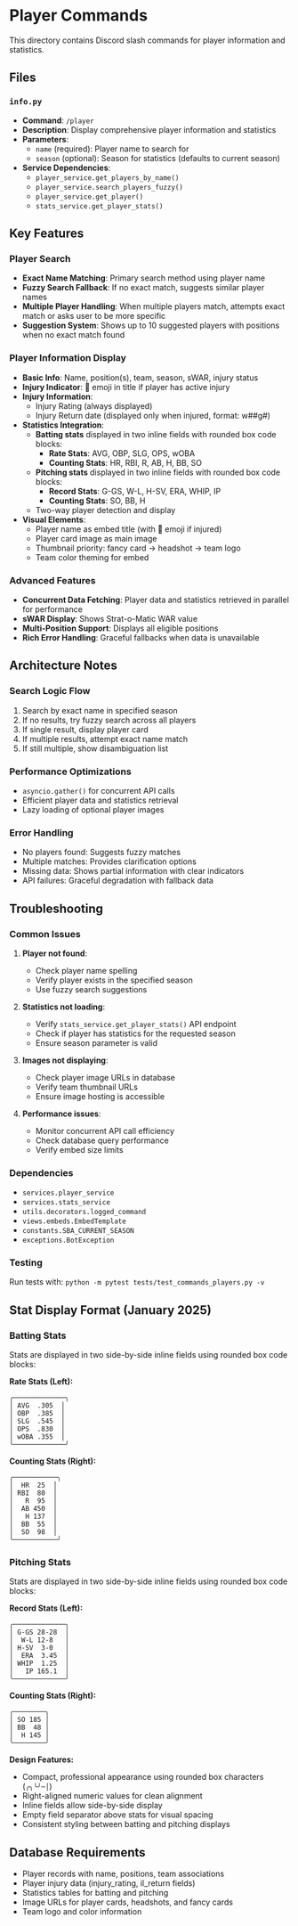 # Player Commands

This directory contains Discord slash commands for player information and statistics.

## Files

### `info.py`
- **Command**: `/player`
- **Description**: Display comprehensive player information and statistics
- **Parameters**:
  - `name` (required): Player name to search for
  - `season` (optional): Season for statistics (defaults to current season)
- **Service Dependencies**:
  - `player_service.get_players_by_name()`
  - `player_service.search_players_fuzzy()`
  - `player_service.get_player()`
  - `stats_service.get_player_stats()`

## Key Features

### Player Search
- **Exact Name Matching**: Primary search method using player name
- **Fuzzy Search Fallback**: If no exact match, suggests similar player names
- **Multiple Player Handling**: When multiple players match, attempts exact match or asks user to be more specific
- **Suggestion System**: Shows up to 10 suggested players with positions when no exact match found

### Player Information Display
- **Basic Info**: Name, position(s), team, season, sWAR, injury status
- **Injury Indicator**: 🤕 emoji in title if player has active injury
- **Injury Information**:
  - Injury Rating (always displayed)
  - Injury Return date (displayed only when injured, format: w##g#)
- **Statistics Integration**:
  - **Batting stats** displayed in two inline fields with rounded box code blocks:
    - **Rate Stats**: AVG, OBP, SLG, OPS, wOBA
    - **Counting Stats**: HR, RBI, R, AB, H, BB, SO
  - **Pitching stats** displayed in two inline fields with rounded box code blocks:
    - **Record Stats**: G-GS, W-L, H-SV, ERA, WHIP, IP
    - **Counting Stats**: SO, BB, H
  - Two-way player detection and display
- **Visual Elements**:
  - Player name as embed title (with 🤕 emoji if injured)
  - Player card image as main image
  - Thumbnail priority: fancy card → headshot → team logo
  - Team color theming for embed

### Advanced Features
- **Concurrent Data Fetching**: Player data and statistics retrieved in parallel for performance
- **sWAR Display**: Shows Strat-o-Matic WAR value
- **Multi-Position Support**: Displays all eligible positions
- **Rich Error Handling**: Graceful fallbacks when data is unavailable

## Architecture Notes

### Search Logic Flow
1. Search by exact name in specified season
2. If no results, try fuzzy search across all players
3. If single result, display player card
4. If multiple results, attempt exact name match
5. If still multiple, show disambiguation list

### Performance Optimizations
- `asyncio.gather()` for concurrent API calls
- Efficient player data and statistics retrieval
- Lazy loading of optional player images

### Error Handling
- No players found: Suggests fuzzy matches
- Multiple matches: Provides clarification options
- Missing data: Shows partial information with clear indicators
- API failures: Graceful degradation with fallback data

## Troubleshooting

### Common Issues

1. **Player not found**:
   - Check player name spelling
   - Verify player exists in the specified season
   - Use fuzzy search suggestions

2. **Statistics not loading**:
   - Verify `stats_service.get_player_stats()` API endpoint
   - Check if player has statistics for the requested season
   - Ensure season parameter is valid

3. **Images not displaying**:
   - Check player image URLs in database
   - Verify team thumbnail URLs
   - Ensure image hosting is accessible

4. **Performance issues**:
   - Monitor concurrent API call efficiency
   - Check database query performance
   - Verify embed size limits

### Dependencies
- `services.player_service`
- `services.stats_service`
- `utils.decorators.logged_command`
- `views.embeds.EmbedTemplate`
- `constants.SBA_CURRENT_SEASON`
- `exceptions.BotException`

### Testing
Run tests with: `python -m pytest tests/test_commands_players.py -v`

## Stat Display Format (January 2025)

### Batting Stats
Stats are displayed in two side-by-side inline fields using rounded box code blocks:

**Rate Stats (Left):**
```
╭─────────────╮
│ AVG  .305  │
│ OBP  .385  │
│ SLG  .545  │
│ OPS  .830  │
│ wOBA .355  │
╰─────────────╯
```

**Counting Stats (Right):**
```
╭───────────╮
│  HR  25  │
│ RBI  80  │
│   R  95  │
│  AB 450  │
│   H 137  │
│  BB  55  │
│  SO  98  │
╰───────────╯
```

### Pitching Stats
Stats are displayed in two side-by-side inline fields using rounded box code blocks:

**Record Stats (Left):**
```
╭─────────────╮
│ G-GS 28-28  │
│  W-L 12-8   │
│ H-SV  3-0   │
│  ERA  3.45  │
│ WHIP  1.25  │
│   IP 165.1  │
╰─────────────╯
```

**Counting Stats (Right):**
```
╭────────╮
│ SO 185 │
│ BB  48 │
│  H 145 │
╰────────╯
```

**Design Features:**
- Compact, professional appearance using rounded box characters (`╭╮╰╯─│`)
- Right-aligned numeric values for clean alignment
- Inline fields allow side-by-side display
- Empty field separator above stats for visual spacing
- Consistent styling between batting and pitching displays

## Database Requirements
- Player records with name, positions, team associations
- Player injury data (injury_rating, il_return fields)
- Statistics tables for batting and pitching
- Image URLs for player cards, headshots, and fancy cards
- Team logo and color information